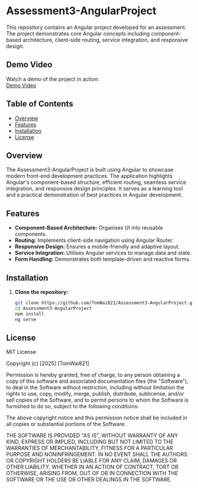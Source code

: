 # Assessment3-AngularProject
This repository contains an Angular project developed for an assessment. The project demonstrates core Angular concepts including component-based architecture, client-side routing, service integration, and responsive design.

## Demo Video
Watch a demo of the project in action:  
[Demo Video](https://youtu.be/MGRZTJU_ivI)  


## Table of Contents
- [Overview](#Overview)
- [Features](#Features)
- [Installation](#Installation)
- [License](#License)

## Overview
The Assessment3-AngularProject is built using Angular to showcase modern front-end development practices. The application highlights Angular's component-based structure, efficient routing, seamless service integration, and responsive design principles. It serves as a learning tool and a practical demonstration of best practices in Angular development.

## Features
- **Component-Based Architecture:** Organises UI into reusable components.
- **Routing:** Implements client-side navigation using Angular Router.
- **Responsive Design:** Ensures a mobile-friendly and adaptive layout.
- **Service Integration:** Utilises Angular services to manage data and state.
- **Form Handling:** Demonstrates both template-driven and reactive forms.

## Installation
1. **Clone the repository:**
   ```bash
   git clone https://github.com/TomWai821/Assessment3-AngularProject.git
   cd Assessment3-AngularProject
   npm install
   ng serve

## License
MIT License

Copyright (c) [2025] [TomWai821]

Permission is hereby granted, free of charge, to any person obtaining a copy
of this software and associated documentation files (the "Software"), to deal
in the Software without restriction, including without limitation the rights
to use, copy, modify, merge, publish, distribute, sublicense, and/or sell
copies of the Software, and to permit persons to whom the Software is
furnished to do so, subject to the following conditions:

The above copyright notice and this permission notice shall be included in all
copies or substantial portions of the Software.

THE SOFTWARE IS PROVIDED "AS IS", WITHOUT WARRANTY OF ANY KIND, EXPRESS OR
IMPLIED, INCLUDING BUT NOT LIMITED TO THE WARRANTIES OF MERCHANTABILITY,
FITNESS FOR A PARTICULAR PURPOSE AND NONINFRINGEMENT. IN NO EVENT SHALL THE
AUTHORS OR COPYRIGHT HOLDERS BE LIABLE FOR ANY CLAIM, DAMAGES OR OTHER
LIABILITY, WHETHER IN AN ACTION OF CONTRACT, TORT OR OTHERWISE, ARISING FROM,
OUT OF OR IN CONNECTION WITH THE SOFTWARE OR THE USE OR OTHER DEALINGS IN THE
SOFTWARE.

